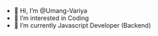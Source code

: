 - 👋 Hi, I’m @Umang-Variya
- 👀 I’m interested in Coding
- 🌱 I’m currently Javascript Developer (Backend)


<!---
Umang-Variya/Umang-Variya is a ✨ special ✨ repository because its `README.md` (this file) appears on your GitHub profile.
You can click the Preview link to take a look at your changes.
--->
